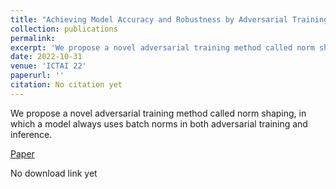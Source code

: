 ```yaml
---
title: "Achieving Model Accuracy and Robustness by Adversarial Training with Batch Normalization"
collection: publications
permalink: 
excerpt: 'We propose a novel adversarial training method called norm shaping, in which a model always uses batch norms in both adversarial training and inference.'
date: 2022-10-31
venue: 'ICTAI 22'
paperurl: ''
citation: No citation yet 
---
```

We propose a novel adversarial training method called norm shaping, in which a model always uses batch norms in both adversarial training and inference.  

[Paper](http://NioTheFirst.github.io/Brian-Zhang-.github.io/files/ictai22.pdf)  

No download link yet  

